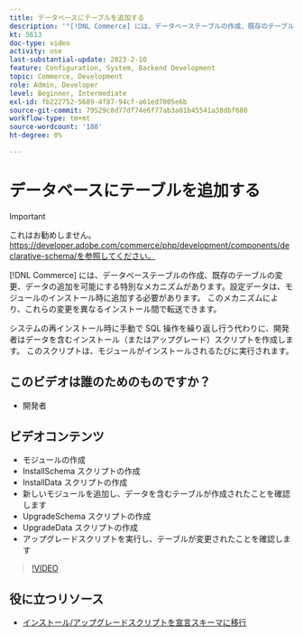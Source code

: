 ```yaml
---
title: データベースにテーブルを追加する
description: '"[!DNL Commerce] には、データベーステーブルの作成、既存のテーブルの変更、データの追加を可能にする特別なメカニズムがあります。'
kt: 5613
doc-type: video
activity: use
last-substantial-update: 2023-2-10
feature: Configuration, System, Backend Development
topic: Commerce, Development
role: Admin, Developer
level: Beginner, Intermediate
exl-id: fb222752-5689-4f87-94cf-a61ed7005e6b
source-git-commit: 79529c8d77df74e6f77ab3a01b45541a38dbf680
workflow-type: tm+mt
source-wordcount: '188'
ht-degree: 0%

---
```


# データベースにテーブルを追加する

>[!IMPORTANT]
>
>これはお勧めしません。 https://developer.adobe.com/commerce/php/development/components/declarative-schema/を参照してください。


[!DNL Commerce] には、データベーステーブルの作成、既存のテーブルの変更、データの追加を可能にする特別なメカニズムがあります。設定データは、モジュールのインストール時に追加する必要があります。 このメカニズムにより、これらの変更を異なるインストール間で転送できます。

システムの再インストール時に手動で SQL 操作を繰り返し行う代わりに、開発者はデータを含むインストール（またはアップグレード）スクリプトを作成します。 このスクリプトは、モジュールがインストールされるたびに実行されます。

## このビデオは誰のためのものですか？

- 開発者

## ビデオコンテンツ

- モジュールの作成
- InstallSchema スクリプトの作成
- InstallData スクリプトの作成
- 新しいモジュールを追加し、データを含むテーブルが作成されたことを確認します
- UpgradeSchema スクリプトの作成
- UpgradeData スクリプトの作成
- アップグレードスクリプトを実行し、テーブルが変更されたことを確認します

>[!VIDEO](https://video.tv.adobe.com/v/35791?quality=12&learn=on)

## 役に立つリソース

- [インストール/アップグレードスクリプトを宣言スキーマに移行](https://developer.adobe.com/commerce/php/development/components/declarative-schema/migration-scripts/)
